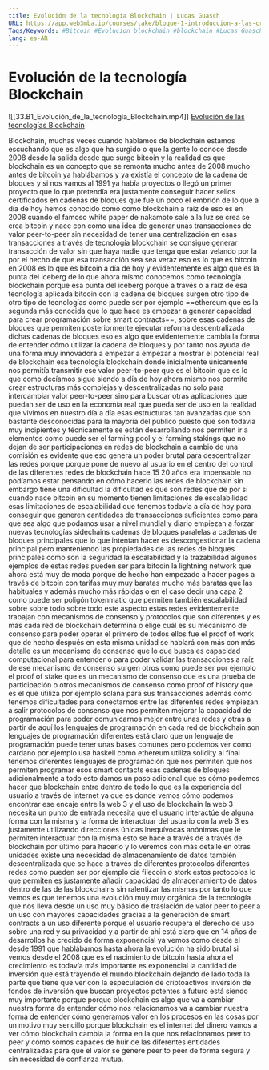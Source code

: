 ```yaml
---
title: Evolución de la tecnología Blockchain | Lucas Guasch
URL: https://app.web3mba.io/courses/take/bloque-1-introduccion-a-las-criptomonedas/lessons/39203254-evolucion-de-la-tecnologia-blockchain-lucas-guasch
Tags/Keywords: #Bitcoin #Evolucion blockchain #blockchain #Lucas Guasch
lang: es-AR
---
```

# Evolución de la tecnología Blockchain
![[33.B1_Evolución_de_la_tecnología_Blockchain.mp4]]
[Evolución de las tecnologías Blockchain](https://app.web3mba.io/courses/take/bloque-1-introduccion-a-las-criptomonedas/lessons/39203254-evolucion-de-la-tecnologia-blockchain-lucas-guasch)

Blockchain, muchas veces cuando hablamos de blockchain estamos escuchando que es algo que ha surgido o que la gente lo conoce desde 2008 desde la salida desde que surge bitcoin y la realidad es que blockchain es un concepto que se remonta mucho antes de 2008 mucho antes de bitcoin ya hablábamos y ya existía el concepto de la cadena de bloques y si nos vamos al 1991 ya había proyectos o llegó un primer proyecto que lo que pretendía era justamente conseguir hacer sellos certificados en cadenas de bloques que fue un poco el embrión de lo que a día de hoy hemos conocido como como blockchain a raíz de eso es en 2008 cuando el famoso white paper de nakamoto sale a la luz se crea se crea bitcoin y nace con como una idea de generar unas transacciones de valor peer-to-peer sin necesidad de tener una centralización en esas transacciones a través de tecnología blockchain se consigue generar transacción de valor sin que haya nadie que tenga que estar velando por la por el hecho de que esa transacción sea sea veraz eso es lo que es bitcoin en 2008 es lo que es bitcoin a día de hoy y evidentemente es algo que es la punta del iceberg de lo que ahora mismo conocemos como tecnología blockchain porque esa punta del iceberg porque a través o a raíz de esa tecnología aplicada bitcoin con la cadena de bloques surgen otro tipo de otro tipo de tecnologías como puede ser por ejemplo ==ethereum que es la segunda más conocida que lo que hace es empezar a generar capacidad para crear programación sobre smart contracts==, sobre esas cadenas de bloques que permiten posteriormente ejecutar reforma descentralizada dichas cadenas de bloques eso es algo que evidentemente cambia la forma de entender cómo utilizar la cadena de bloques y por tanto nos ayuda de una forma muy innovadora a empezar a empezar a mostrar el potencial real de blockchain esa tecnología blockchain donde inicialmente únicamente nos permitía transmitir ese valor peer-to-peer que es el bitcoin que es lo que como decíamos sigue siendo a día de hoy ahora mismo nos permite crear estructuras más complejas y descentralizadas no solo para intercambiar valor peer-to-peer sino para buscar otras aplicaciones que puedan ser de uso en la economía real que pueda ser de uso en la realidad que vivimos en nuestro día a día esas estructuras tan avanzadas que son bastante desconocidas para la mayoría del público puesto que son todavía muy incipientes y técnicamente se están desarrollando nos permiten ir a elementos como puede ser el farming pool y el farming stakings que no dejan de ser participaciones en redes de blockchain a cambio de una comisión es evidente que eso genera un poder brutal para descentralizar las redes porque porque pone de nuevo al usuario en el centro del control de las diferentes redes de blockchain hace 15 20 años era impensable no podíamos estar pensando en cómo hacerlo las redes de blockchain sin embargo tiene una dificultad la dificultad es que son redes que de por sí cuando nace bitcoin en su momento tienen limitaciones de escalabilidad esas limitaciones de escalabilidad que tenemos todavía a día de hoy para conseguir que generen cantidades de transacciones suficientes como para que sea algo que podamos usar a nivel mundial y diario empiezan a forzar nuevas tecnologías sidechains cadenas de bloques paralelas a cadenas de bloques principales que lo que intentan hacer es descongestionar la cadena principal pero manteniendo las propiedades de las redes de bloques principales como son la seguridad la escalabilidad y la trazabilidad algunos ejemplos de estas redes pueden ser para bitcoin la lightning network que ahora está muy de moda porque de hecho han empezado a hacer pagos a través de bitcoin con tarifas muy muy baratas mucho más baratas que las habituales y además mucho más rápidas o en el caso decir una capa 2 como puede ser poligón tokenmatic que permiten también escalabilidad sobre sobre todo sobre todo este aspecto estas redes evidentemente trabajan con mecanismos de consenso y protocolos que son diferentes y es más cada red de blockchain determina o elige cuál es su mecanismo de consenso para poder operar el primero de todos ellos fue el proof of work que de hecho después en esta misma unidad se hablará con más con más detalle es un mecanismo de consenso que lo que busca es capacidad computacional para entender o para poder validar las transacciones a raíz de ese mecanismo de consenso surgen otros como puede ser por ejemplo el proof of stake que es un mecanismo de consenso que es una prueba de participación o otros mecanismos de consenso como proof of history que es el que utiliza por ejemplo solana para sus transacciones además como tenemos dificultades para conectarnos entre las diferentes redes empiezan a salir protocolos de consenso que nos permiten mejorar la capacidad de programación para poder comunicarnos mejor entre unas redes y otras a partir de aquí los lenguajes de programación en cada red de blockchain son lenguajes de programación diferentes está claro que un lenguaje de programación puede tener unas bases comunes pero podemos ver como cardano por ejemplo usa haskell como ethereum utiliza solidity al final tenemos diferentes lenguajes de programación que nos permiten que nos permiten programar esos smart contacts esas cadenas de bloques adicionalmente a todo esto damos un paso adicional que es cómo podemos hacer que blockchain entre dentro de todo lo que es la experiencia del usuario a través de internet ya que es donde vemos cómo podemos encontrar ese encaje entre la web 3 y el uso de blockchain la web 3 necesita un punto de entrada necesita que el usuario interactúe de alguna forma con la misma y la forma de interactuar del usuario con la web 3 es justamente utilizando direcciones únicas inequívocas anónimas que le permiten interactuar con la misma esto se hace a través de a través de blockchain por último para hacerlo y lo veremos con más detalle en otras unidades existe una necesidad de almacenamiento de datos también descentralizada que se hace a través de diferentes protocolos diferentes redes como pueden ser por ejemplo cia filecoin o stork estos protocolos lo que permiten es justamente añadir capacidad de almacenamiento de datos dentro de las de las blockchains sin ralentizar las mismas por tanto lo que vemos es que tenemos una evolución muy muy orgánica de la tecnología que nos lleva desde un uso muy básico de traslación de valor peer to peer a un uso con mayores capacidades gracias a la generación de smart contracts a un uso diferente porque el usuario recupera el derecho de uso sobre una red y su privacidad y a partir de ahí está claro que en 14 años de desarrollos ha crecido de forma exponencial ya vemos como desde el desde 1991 que hablábamos hasta ahora la evolución ha sido brutal si vemos desde el 2008 que es el nacimiento de bitcoin hasta ahora el crecimiento es todavía más importante es exponencial la cantidad de inversión que está trayendo el mundo blockchain dejando de lado toda la parte que tiene que ver con la especulación de criptoactivos inversión de fondos de inversión que buscan proyectos potentes a futuro está siendo muy importante porque porque blockchain es algo que va a cambiar nuestra forma de entender cómo nos relacionamos va a cambiar nuestra forma de entender cómo generamos valor en los procesos en las cosas por un motivo muy sencillo porque blockchain es el internet del dinero vamos a ver cómo blockchain cambia la forma en la que nos relacionamos peer to peer y cómo somos capaces de huir de las diferentes entidades centralizadas para que el valor se genere peer to peer de forma segura y sin necesidad de confianza mutua.